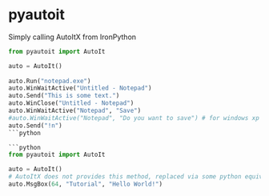 pyautoit
===========

Simply calling AutoItX from IronPython


```python
from pyautoit import AutoIt

auto = AutoIt()     
 
auto.Run("notepad.exe")
auto.WinWaitActive("Untitled - Notepad")
auto.Send("This is some text.")
auto.WinClose("Untitled - Notepad")
auto.WinWaitActive("Notepad", "Save")
#auto.WinWaitActive("Notepad", "Do you want to save") # for windows xp
auto.Send("!n")
```python

```python
from pyautoit import AutoIt

auto = AutoIt()
# AutoItX does not provides this method, replaced via some python equivalent
auto.MsgBox(64, "Tutorial", "Hello World!")
```

